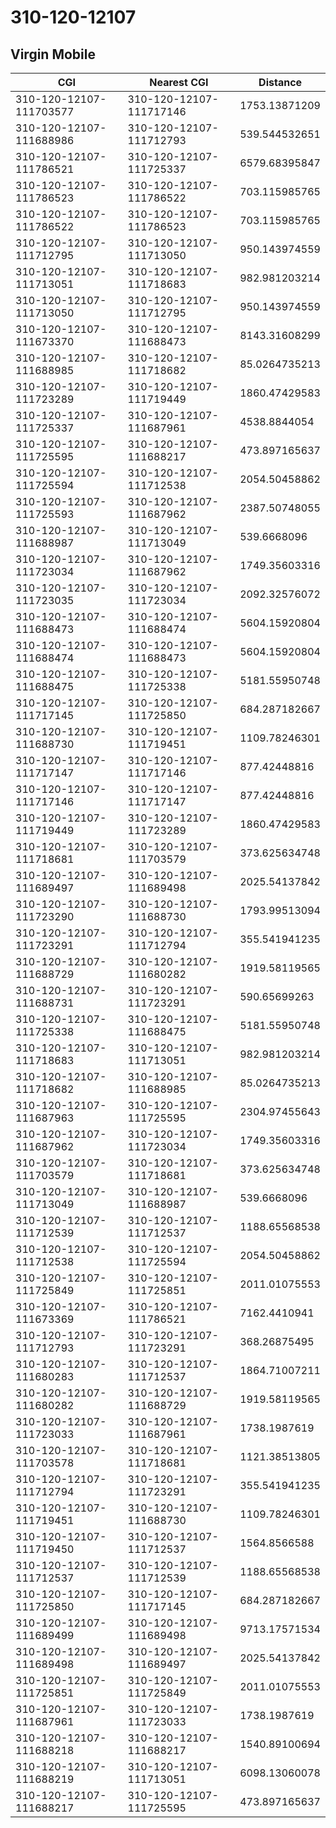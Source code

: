 # 310-120-12107
## Virgin Mobile


| CGI | Nearest CGI | Distance |
|-----|-------------|----------|
| 310-120-12107-111703577 | 310-120-12107-111717146 | 1753.13871209 |
| 310-120-12107-111688986 | 310-120-12107-111712793 | 539.544532651 |
| 310-120-12107-111786521 | 310-120-12107-111725337 | 6579.68395847 |
| 310-120-12107-111786523 | 310-120-12107-111786522 | 703.115985765 |
| 310-120-12107-111786522 | 310-120-12107-111786523 | 703.115985765 |
| 310-120-12107-111712795 | 310-120-12107-111713050 | 950.143974559 |
| 310-120-12107-111713051 | 310-120-12107-111718683 | 982.981203214 |
| 310-120-12107-111713050 | 310-120-12107-111712795 | 950.143974559 |
| 310-120-12107-111673370 | 310-120-12107-111688473 | 8143.31608299 |
| 310-120-12107-111688985 | 310-120-12107-111718682 | 85.0264735213 |
| 310-120-12107-111723289 | 310-120-12107-111719449 | 1860.47429583 |
| 310-120-12107-111725337 | 310-120-12107-111687961 | 4538.8844054 |
| 310-120-12107-111725595 | 310-120-12107-111688217 | 473.897165637 |
| 310-120-12107-111725594 | 310-120-12107-111712538 | 2054.50458862 |
| 310-120-12107-111725593 | 310-120-12107-111687962 | 2387.50748055 |
| 310-120-12107-111688987 | 310-120-12107-111713049 | 539.6668096 |
| 310-120-12107-111723034 | 310-120-12107-111687962 | 1749.35603316 |
| 310-120-12107-111723035 | 310-120-12107-111723034 | 2092.32576072 |
| 310-120-12107-111688473 | 310-120-12107-111688474 | 5604.15920804 |
| 310-120-12107-111688474 | 310-120-12107-111688473 | 5604.15920804 |
| 310-120-12107-111688475 | 310-120-12107-111725338 | 5181.55950748 |
| 310-120-12107-111717145 | 310-120-12107-111725850 | 684.287182667 |
| 310-120-12107-111688730 | 310-120-12107-111719451 | 1109.78246301 |
| 310-120-12107-111717147 | 310-120-12107-111717146 | 877.42448816 |
| 310-120-12107-111717146 | 310-120-12107-111717147 | 877.42448816 |
| 310-120-12107-111719449 | 310-120-12107-111723289 | 1860.47429583 |
| 310-120-12107-111718681 | 310-120-12107-111703579 | 373.625634748 |
| 310-120-12107-111689497 | 310-120-12107-111689498 | 2025.54137842 |
| 310-120-12107-111723290 | 310-120-12107-111688730 | 1793.99513094 |
| 310-120-12107-111723291 | 310-120-12107-111712794 | 355.541941235 |
| 310-120-12107-111688729 | 310-120-12107-111680282 | 1919.58119565 |
| 310-120-12107-111688731 | 310-120-12107-111723291 | 590.65699263 |
| 310-120-12107-111725338 | 310-120-12107-111688475 | 5181.55950748 |
| 310-120-12107-111718683 | 310-120-12107-111713051 | 982.981203214 |
| 310-120-12107-111718682 | 310-120-12107-111688985 | 85.0264735213 |
| 310-120-12107-111687963 | 310-120-12107-111725595 | 2304.97455643 |
| 310-120-12107-111687962 | 310-120-12107-111723034 | 1749.35603316 |
| 310-120-12107-111703579 | 310-120-12107-111718681 | 373.625634748 |
| 310-120-12107-111713049 | 310-120-12107-111688987 | 539.6668096 |
| 310-120-12107-111712539 | 310-120-12107-111712537 | 1188.65568538 |
| 310-120-12107-111712538 | 310-120-12107-111725594 | 2054.50458862 |
| 310-120-12107-111725849 | 310-120-12107-111725851 | 2011.01075553 |
| 310-120-12107-111673369 | 310-120-12107-111786521 | 7162.4410941 |
| 310-120-12107-111712793 | 310-120-12107-111723291 | 368.26875495 |
| 310-120-12107-111680283 | 310-120-12107-111712537 | 1864.71007211 |
| 310-120-12107-111680282 | 310-120-12107-111688729 | 1919.58119565 |
| 310-120-12107-111723033 | 310-120-12107-111687961 | 1738.1987619 |
| 310-120-12107-111703578 | 310-120-12107-111718681 | 1121.38513805 |
| 310-120-12107-111712794 | 310-120-12107-111723291 | 355.541941235 |
| 310-120-12107-111719451 | 310-120-12107-111688730 | 1109.78246301 |
| 310-120-12107-111719450 | 310-120-12107-111712537 | 1564.8566588 |
| 310-120-12107-111712537 | 310-120-12107-111712539 | 1188.65568538 |
| 310-120-12107-111725850 | 310-120-12107-111717145 | 684.287182667 |
| 310-120-12107-111689499 | 310-120-12107-111689498 | 9713.17571534 |
| 310-120-12107-111689498 | 310-120-12107-111689497 | 2025.54137842 |
| 310-120-12107-111725851 | 310-120-12107-111725849 | 2011.01075553 |
| 310-120-12107-111687961 | 310-120-12107-111723033 | 1738.1987619 |
| 310-120-12107-111688218 | 310-120-12107-111688217 | 1540.89100694 |
| 310-120-12107-111688219 | 310-120-12107-111713051 | 6098.13060078 |
| 310-120-12107-111688217 | 310-120-12107-111725595 | 473.897165637 |

